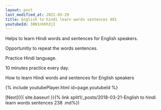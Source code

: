 ```yaml
---
layout: post
last_modified_at: 2021-03-29
title: English to hindi learn words sentences 481 
youtubeId: 38N1nhKh3jI
---
```

 
 
Helps to learn Hindi words and sentences for English speakers.

Opportunitiy to repeat the words sentences. 

Practice Hindi language. 
 
10 minutes practice every day. 
 
How to learn Hindi words and sentences for English speakers 
 
{% include youtubePlayer.html id=page.youtubeId %}
 
 
[Next]({{ site.baseurl }}{% link  split1/_posts/2018-03-21-English to hindi learn words sentences 238 .md%})
 
